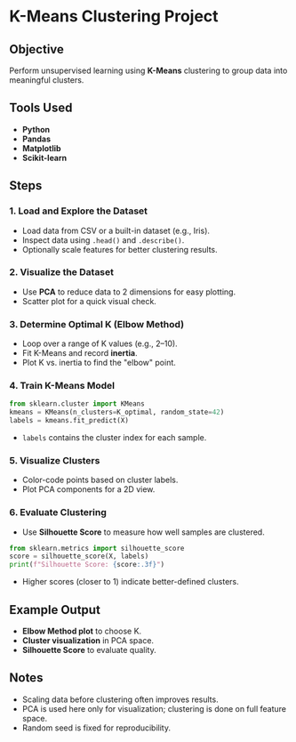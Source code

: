# K-Means Clustering Project

## Objective

Perform unsupervised learning using **K-Means** clustering to group data into meaningful clusters.

## Tools Used

* **Python**
* **Pandas**
* **Matplotlib**
* **Scikit-learn**

## Steps

### 1. Load and Explore the Dataset

* Load data from CSV or a built-in dataset (e.g., Iris).
* Inspect data using `.head()` and `.describe()`.
* Optionally scale features for better clustering results.

### 2. Visualize the Dataset

* Use **PCA** to reduce data to 2 dimensions for easy plotting.
* Scatter plot for a quick visual check.

### 3. Determine Optimal K (Elbow Method)

* Loop over a range of K values (e.g., 2–10).
* Fit K-Means and record **inertia**.
* Plot K vs. inertia to find the "elbow" point.

### 4. Train K-Means Model

```python
from sklearn.cluster import KMeans
kmeans = KMeans(n_clusters=K_optimal, random_state=42)
labels = kmeans.fit_predict(X)
```

* `labels` contains the cluster index for each sample.

### 5. Visualize Clusters

* Color-code points based on cluster labels.
* Plot PCA components for a 2D view.

### 6. Evaluate Clustering

* Use **Silhouette Score** to measure how well samples are clustered.

```python
from sklearn.metrics import silhouette_score
score = silhouette_score(X, labels)
print(f"Silhouette Score: {score:.3f}")
```

* Higher scores (closer to 1) indicate better-defined clusters.

## Example Output

* **Elbow Method plot** to choose K.
* **Cluster visualization** in PCA space.
* **Silhouette Score** to evaluate quality.

## Notes

* Scaling data before clustering often improves results.
* PCA is used here only for visualization; clustering is done on full feature space.
* Random seed is fixed for reproducibility.
